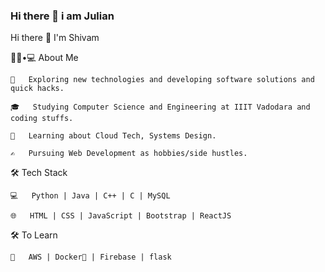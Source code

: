 ### Hi there 👋 i am Julian 

Hi there 👋
I'm Shivam

👨🏻•💻 About Me

    🤔   Exploring new technologies and developing software solutions and quick hacks.

    🎓   Studying Computer Science and Engineering at IIIT Vadodara and coding stuffs.

    🌱   Learning about Cloud Tech, Systems Design.

    ✍️   Pursuing Web Development as hobbies/side hustles.

🛠 Tech Stack

    💻   Python | Java | C++ | C | MySQL

    🌐   HTML | CSS | JavaScript | Bootstrap | ReactJS

🛠 To Learn

    🔧   AWS | Docker🐳 | Firebase | flask
